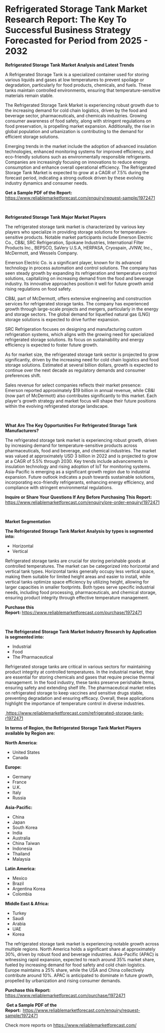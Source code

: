 <p><h1>Refrigerated Storage Tank Market Research Report: The Key To Successful Business Strategy Forecasted for Period from 2025 - 2032</h1></p><p><strong>Refrigerated Storage Tank Market Analysis and Latest Trends</strong></p>
<p><p>A Refrigerated Storage Tank is a specialized container used for storing various liquids and gases at low temperatures to prevent spoilage or degradation, particularly for food products, chemicals, and fuels. These tanks maintain controlled environments, ensuring that temperature-sensitive materials remain stable.</p><p>The Refrigerated Storage Tank Market is experiencing robust growth due to the increasing demand for cold chain logistics, driven by the food and beverage sector, pharmaceuticals, and chemicals industries. Growing consumer awareness of food safety, along with stringent regulations on food preservation, is propelling market expansion. Additionally, the rise in global population and urbanization is contributing to the demand for efficient storage solutions.</p><p>Emerging trends in the market include the adoption of advanced insulation technologies, enhanced monitoring systems for improved efficiency, and eco-friendly solutions such as environmentally responsible refrigerants. Companies are increasingly focusing on innovations to reduce energy consumption and enhance overall operational efficiency. The Refrigerated Storage Tank Market is expected to grow at a CAGR of 7.5% during the forecast period, indicating a strong outlook driven by these evolving industry dynamics and consumer needs.</p></p>
<p><strong>Get a Sample PDF of the Report:&nbsp;</strong> <a href="https://www.reliablemarketforecast.com/enquiry/request-sample/1972471?utm_campaign=2603&utm_medium=2&utm_source=Github&utm_content=ia&utm_term=10042025&utm_id=refrigerated-storage-tank">https://www.reliablemarketforecast.com/enquiry/request-sample/1972471</a></p>
<p>&nbsp;</p>
<p><strong>Refrigerated Storage Tank Major Market Players</strong></p>
<p><p>The refrigerated storage tank market is characterized by various key players who specialize in providing storage solutions for temperature-sensitive products. Notable market participants include Emerson Electric Co., CB&I, SRC Refrigeration, Spokane Industries, International Filter Products Inc., BEPSCO, SaVery U.S.A, HERPASA, Cryospain, JVNW, Inc., McDermott, and Wessels Company.</p><p>Emerson Electric Co. is a significant player, known for its advanced technology in process automation and control solutions. The company has seen steady growth by expanding its refrigeration and temperature control solutions, capitalizing on increasing demand from the food and beverage industry. Its innovative approaches position it well for future growth amid rising regulations on food safety.</p><p>CB&I, part of McDermott, offers extensive engineering and construction services for refrigerated storage tanks. The company has experienced growth through large-scale projects and mergers, particularly in the energy and storage sectors. The global demand for liquefied natural gas (LNG) storage solutions is expected to drive further expansion.</p><p>SRC Refrigeration focuses on designing and manufacturing custom refrigeration systems, which aligns with the growing need for specialized refrigerated storage solutions. Its focus on sustainability and energy efficiency is expected to foster future growth.</p><p>As for market size, the refrigerated storage tank sector is projected to grow significantly, driven by the increasing need for cold chain logistics and food storage solutions. Estimated at several billion dollars, growth is expected to continue over the next decade as regulatory demands and consumer preferences shift.</p><p>Sales revenue for select companies reflects their market presence: Emerson reported approximately $19 billion in annual revenue, while CB&I (now part of McDermott) also contributes significantly to this market. Each player's growth strategy and market focus will shape their future positions within the evolving refrigerated storage landscape.</p></p>
<p>&nbsp;</p>
<p><strong>What Are The Key Opportunities For Refrigerated Storage Tank Manufacturers?</strong></p>
<p><p>The refrigerated storage tank market is experiencing robust growth, driven by increasing demand for temperature-sensitive products across pharmaceuticals, food and beverage, and chemical industries. The market was valued at approximately USD 3 billion in 2022 and is projected to grow at a CAGR of 5.5% through 2030. Key trends include advancements in insulation technology and rising adoption of IoT for monitoring systems. Asia-Pacific is emerging as a significant growth region due to industrial expansion. Future outlook indicates a push towards sustainable solutions, incorporating eco-friendly refrigerants, enhancing energy efficiency, and compliance with stringent environmental regulations.</p></p>
<p><strong>Inquire or Share Your Questions If Any Before Purchasing This Report:</strong> <a href="https://www.reliablemarketforecast.com/enquiry/pre-order-enquiry/1972471?utm_campaign=2603&utm_medium=2&utm_source=Github&utm_content=ia&utm_term=10042025&utm_id=refrigerated-storage-tank">https://www.reliablemarketforecast.com/enquiry/pre-order-enquiry/1972471</a></p>
<p>&nbsp;</p>
<p><strong>Market Segmentation</strong></p>
<p><strong>The Refrigerated Storage Tank Market Analysis by types is segmented into:</strong></p>
<p><ul><li>Horizontal</li><li>Vertical</li></ul></p>
<p><p>Refrigerated storage tanks are crucial for storing perishable goods at controlled temperatures. The market can be categorized into horizontal and vertical tank types. Horizontal tanks generally occupy less vertical space, making them suitable for limited height areas and easier to install, while vertical tanks optimize space efficiency by utilizing height, allowing for larger capacities in smaller footprints. Both types serve specific industrial needs, including food processing, pharmaceuticals, and chemical storage, ensuring product integrity through effective temperature management.</p></p>
<p><strong>Purchase this Report:&nbsp;</strong><a href="https://www.reliablemarketforecast.com/purchase/1972471?utm_campaign=2603&utm_medium=2&utm_source=Github&utm_content=ia&utm_term=10042025&utm_id=refrigerated-storage-tank">https://www.reliablemarketforecast.com/purchase/1972471</a></p>
<p>&nbsp;</p>
<p><strong>The Refrigerated Storage Tank Market Industry Research by Application is segmented into:</strong></p>
<p><ul><li>Industrial</li><li>Food</li><li>The Pharmaceutical</li></ul></p>
<p><p>Refrigerated storage tanks are critical in various sectors for maintaining product integrity at controlled temperatures. In the industrial market, they are essential for storing chemicals and gases that require precise thermal management. In the food industry, these tanks preserve perishable items, ensuring safety and extending shelf life. The pharmaceutical market relies on refrigerated storage to keep vaccines and sensitive drugs stable, preventing degradation and ensuring efficacy. Overall, these applications highlight the importance of temperature control in diverse industries.</p></p>
<p><a href="https://www.reliablemarketforecast.com/refrigerated-storage-tank-r1972471?utm_campaign=2603&utm_medium=2&utm_source=Github&utm_content=ia&utm_term=10042025&utm_id=refrigerated-storage-tank">&nbsp;https://www.reliablemarketforecast.com/refrigerated-storage-tank-r1972471</a></p>
<p><strong>In terms of Region, the Refrigerated Storage Tank Market Players available by Region are:</strong></p>
<p>
    <p> <strong> North America: </strong>
        <ul>
            <li>United States</li>
            <li>Canada</li>
        </ul>
        </p> 
    <p> <strong> Europe: </strong>
        <ul>
            <li>Germany</li>
            <li>France</li>
            <li>U.K.</li>
            <li>Italy</li>
            <li>Russia</li>
        </ul>
        </p> 
    <p> <strong> Asia-Pacific: </strong>
        <ul>
            <li>China</li>
            <li>Japan</li>
            <li>South Korea</li>
            <li>India</li>
            <li>Australia</li>
            <li>China Taiwan</li>
            <li>Indonesia</li>
            <li>Thailand</li>
            <li>Malaysia</li>
        </ul>
        </p> 
    <p> <strong> Latin America: </strong>
        <ul>
            <li>Mexico</li>
            <li>Brazil</li>
            <li>Argentina Korea</li>
            <li>Colombia</li>
        </ul>
        </p> 
    <p> <strong> Middle East & Africa: </strong>
        <ul>
            <li>Turkey</li>
            <li>Saudi</li>
            <li>Arabia</li>
            <li>UAE</li>
            <li>Korea</li>
        </ul>
    </p>
    </p>
<p><p>The refrigerated storage tank market is experiencing notable growth across multiple regions. North America holds a significant share at approximately 30%, driven by robust food and beverage industries. Asia-Pacific (APAC) is witnessing rapid expansion, expected to reach around 35% market share, fueled by increasing demand for food safety and cold chain logistics. Europe maintains a 25% share, while the USA and China collectively contribute around 10%. APAC is anticipated to dominate in future growth, propelled by urbanization and rising consumer demands.</p></p>
<p><strong>Purchase this Report: </strong><a href="https://www.reliablemarketforecast.com/purchase/1972471?utm_campaign=2603&utm_medium=2&utm_source=Github&utm_content=ia&utm_term=10042025&utm_id=refrigerated-storage-tank">https://www.reliablemarketforecast.com/purchase/1972471</a></p>
<p>&nbsp;<strong>Get a Sample PDF of the Report:&nbsp;&nbsp;</strong><a href="https://www.reliablemarketforecast.com/enquiry/request-sample/1972471?utm_campaign=2603&utm_medium=2&utm_source=Github&utm_content=ia&utm_term=10042025&utm_id=refrigerated-storage-tank">https://www.reliablemarketforecast.com/enquiry/request-sample/1972471</a></p>
<p><strong></strong></p>
<p>Check more reports on <a href="https://www.reliablemarketforecast.com/?utm_campaign=2603&utm_medium=2&utm_source=Github&utm_content=ia&utm_term=10042025&utm_id=refrigerated-storage-tank">https://www.reliablemarketforecast.com/</a></p>
